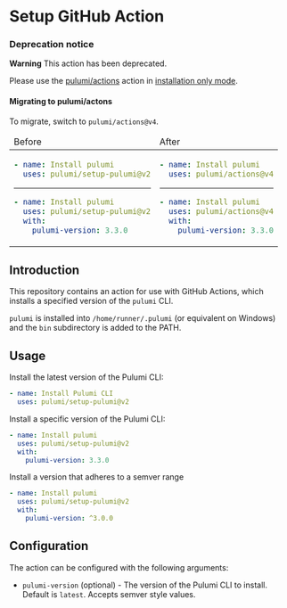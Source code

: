 # Setup GitHub Action

### Deprecation notice

**Warning** This action has been deprecated.

Please use the [pulumi/actions](https://github.com/pulumi/actions) action
in [installation only mode](https://github.com/pulumi/actions#installation-only).
</td></tr></table>

#### Migrating to pulumi/actons

To migrate, switch to `pulumi/actions@v4`.

<table>
<thead><tr><td>Before</td><td>After</td></tr></thead>
<tbody>
<tr><td>

```yaml
- name: Install pulumi
  uses: pulumi/setup-pulumi@v2
```

---

```yaml
- name: Install pulumi
  uses: pulumi/setup-pulumi@v2
  with:
    pulumi-version: 3.3.0
```

</td><td>

```yaml
- name: Install pulumi
  uses: pulumi/actions@v4
```

---

```yaml
- name: Install pulumi
  uses: pulumi/actions@v4
  with:
    pulumi-version: 3.3.0
```

</td></tr>

</tbody>
</table>

## Introduction

This repository contains an action for use with GitHub Actions, which installs a specified version of  the `pulumi` CLI.

`pulumi` is installed into `/home/runner/.pulumi` (or equivalent on Windows) and the `bin` subdirectory is added to the PATH.

## Usage

Install the latest version of the Pulumi CLI:

```yaml
- name: Install Pulumi CLI
  uses: pulumi/setup-pulumi@v2
```

Install a specific version of the Pulumi CLI:

```yaml
- name: Install pulumi
  uses: pulumi/setup-pulumi@v2
  with:
    pulumi-version: 3.3.0
```

Install a version that adheres to a semver range

```yaml
- name: Install pulumi
  uses: pulumi/setup-pulumi@v2
  with:
    pulumi-version: ^3.0.0
```

## Configuration

The action can be configured with the following arguments:

- `pulumi-version` (optional) - The version of the Pulumi CLI to install. Default is `latest`. Accepts semver style values.
